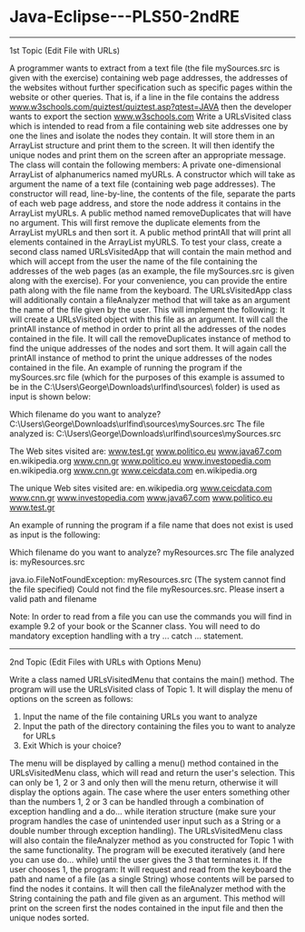 # Java-Eclipse---PLS50-2ndRE

---------------------------------------------------------------------------------------------------
1st Topic (Edit File with URLs)

A programmer wants to extract from a text file (the file mySources.src is given with the
exercise) containing web page addresses, the addresses of the websites without further
specification such as specific pages within the website or other queries. That is, if a line in
the file contains the address www.w3schools.com/quiztest/quiztest.asp?qtest=JAVA then
the developer wants to export the section www.w3schools.com
Write a URLsVisited class which is intended to read from a file containing web site
addresses one by one the lines and isolate the nodes they contain. It will store them in an
ArrayList structure and print them to the screen. It will then identify the unique nodes and
print them on the screen after an appropriate message.
The class will contain the following members:
A private one-dimensional ArrayList of alphanumerics named myURLs.
A constructor which will take as argument the name of a text file (containing web page
addresses). The constructor will read, line-by-line, the contents of the file, separate the
parts of each web page address, and store the node address it contains in the ArrayList
myURLs.
A public method named removeDuplicates that will have no argument. This will first
remove the duplicate elements from the ArrayList myURLs and then sort it. 
A public method printAll that will print all elements contained in the ArrayList myURLS.
To test your class, create a second class named URLsVisitedApp that will contain the main
method and which will accept from the user the name of the file containing the addresses
of the web pages (as an example, the file mySources.src is given along with the exercise).
For your convenience, you can provide the entire path along with the file name from the
keyboard.
The URLsVisitedApp class will additionally contain a fileAnalyzer method that will take as
an argument the name of the file given by the user. This will implement the following: 
It will create a URLsVisited object with this file as an argument.
It will call the printAll instance of method in order to print all the addresses of the nodes
contained in the file.
It will call the removeDuplicates instance of method to find the unique addresses of the 
nodes and sort them.
It will again call the printAll instance of method to print the unique addresses of the nodes 
contained in the file.
An example of running the program if the mySources.src file (which for the purposes of 
this example is assumed to be in the C:\Users\George\Downloads\urlfind\sources\ folder) 
is used as input is shown below:


Which filename do you want to analyze? 
C:\Users\George\Downloads\urlfind\sources\mySources.src
The file analyzed is:  C:\Users\George\Downloads\urlfind\sources\mySources.src

The Web sites visited are:
www.test.gr
www.politico.eu
www.java67.com
en.wikipedia.org
www.cnn.gr
www.politico.eu
www.investopedia.com
en.wikipedia.org
www.cnn.gr
www.ceicdata.com
en.wikipedia.org

The unique Web sites visited are:
en.wikipedia.org
www.ceicdata.com
www.cnn.gr
www.investopedia.com
www.java67.com
www.politico.eu
www.test.gr


An example of running the program if a file name that does not exist is used as input is the following:

Which filename do you want to analyze? 
myResources.src
The file analyzed is:
myResources.src

java.io.FileNotFoundException: myResources.src (The system cannot find the file specified)
Could not find the file myResources.src. Please insert a valid path and filename

Note: In order to read from a file you can use the commands you will find in example 9.2 of your book  or the Scanner class. You will need to do mandatory exception handling with a
try ... catch ... statement.

--------------------------------------------------------------------------------------------------------------------------------------

2nd Topic (Edit Files with URLs with Options Menu)

Write a class named URLsVisitedMenu that contains the main() method. The program will use the URLsVisited class of Topic 1. It will display the menu of options on the screen as follows:

1. Input the name of the file containing URLs you want to analyze
2. Input the path of the directory containing the files you to want to analyze for URLs
3. Exit
Which is your choice?

The menu will be displayed by calling a menu() method contained in the URLsVisitedMenu class, which will read and return the user's selection. This can only be 1, 2 or 3 and only then will the menu return, 
otherwise it will display the options again. The case where the user enters something other than the numbers 1, 2 or 3 can be handled through a combination of exception handling and a do... while iteration structure (make sure your program handles the case of unintended user input such as a String or a double number through exception handling).
The URLsVisitedMenu class will also contain the fileAnalyzer method as you constructed for Topic 1 with the same functionality.
The program will be executed iteratively (and here you can use do... while) until the user gives the 3 that terminates it.
If the user chooses 1, the program:
It will request and read from the keyboard the path and name of a file (as a single String) whose contents will be parsed to find the nodes it contains.
It will then call the fileAnalyzer method with the String containing the path and file given as an argument.
This method will print on the screen first the nodes contained in the input file and then the unique nodes sorted.
